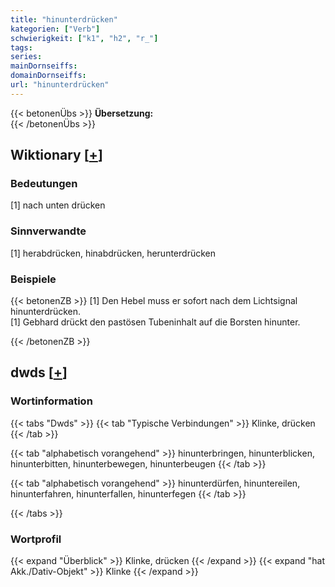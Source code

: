 ```yaml
---
title: "hinunterdrücken"
kategorien: ["Verb"]
schwierigkeit: ["k1", "h2", "r_"]
tags:
series:
mainDornseiffs:
domainDornseiffs:
url: "hinunterdrücken"
---
```


{{< betonenÜbs >}}
**Übersetzung:**  
{{< /betonenÜbs >}}

## Wiktionary [[+](https://de.wiktionary.org/wiki/hinunterdrücken)]

### Bedeutungen
[1] nach unten drücken  

### Sinnverwandte
[1] herabdrücken, hinabdrücken, herunterdrücken  

### Beispiele
{{< betonenZB >}}
[1] Den Hebel muss er sofort nach dem Lichtsignal hinunterdrücken.  
[1] Gebhard drückt den pastösen Tubeninhalt auf die Borsten hinunter.  

{{< /betonenZB >}}


## dwds [[+](https://www.dwds.de/wb/hinunterdrücken)]

### Wortinformation
{{< tabs "Dwds" >}}
{{< tab "Typische Verbindungen" >}}
Klinke, drücken
{{< /tab >}}

{{< tab "alphabetisch vorangehend" >}}
hinunterbringen, hinunterblicken, hinunterbitten, hinunterbewegen, hinunterbeugen
{{< /tab >}}

{{< tab "alphabetisch vorangehend" >}}
hinunterdürfen, hinuntereilen, hinunterfahren, hinunterfallen, hinunterfegen
{{< /tab >}}

{{< /tabs >}}

### Wortprofil
{{< expand "Überblick" >}} Klinke, drücken {{< /expand >}}
{{< expand "hat Akk./Dativ-Objekt" >}} Klinke {{< /expand >}}

